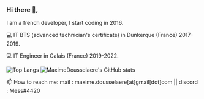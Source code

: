 ### Hi there 👋,

I am a french developer, I start coding in 2016.

💻 IT BTS (advanced technician's certificate) in Dunkerque (France) 2017-2019. 

💻 IT Engineer in Calais (France) 2019-2022. 

![Top Langs](https://github-readme-stats.vercel.app/api/top-langs/?username=maximedousselaere&theme=cobalt) ![MaximeDousselaere's GitHub stats](https://github-readme-stats.vercel.app/api?username=maximedousselaere&show_icons=true&theme=cobalt)

📫 How to reach me: mail : maxime.dousselaere[at]gmail[dot]com || discord : Mess#4420


